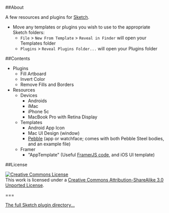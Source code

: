##About

A few resources and plugins for [Sketch](http://bohemiancoding.com/sketch/).

* Move any templates or plugins you wish to use to the appropriate Sketch folders:
	* `File` > `New From Template` > `Reveal in Finder` will open your Templates folder
	* `Plugins` > `Reveal Plugins Folder...` will open your Plugins folder

##Contents

* Plugins
	* Fill Artboard
	* Invert Color
	* Remove Fills and Borders
* Resources
	* Devices
		* Androids
		* iMac
		* iPhone 5c
		* MacBook Pro with Retina Display
	* Templates
		* Android App Icon
		* Mac UI Design (window)
		* [Pebble](https://getpebble.com) (app or watchface; comes with both Pebble Steel bodies, and an example file)
	* Framer
		* "AppTemplate" (Useful [FramerJS code](https://github.com/sebj/Sketch/blob/master/Resources/Framer/AppTemplate/app.js), and iOS UI template)

##License

<a rel="license" href="http://creativecommons.org/licenses/by-sa/3.0/deed.en_US"><img alt="Creative Commons License" style="border-width:0" src="http://i.creativecommons.org/l/by-sa/3.0/88x31.png" /></a><br />This work is licensed under a <a rel="license" href="http://creativecommons.org/licenses/by-sa/3.0/deed.en_US">Creative Commons Attribution-ShareAlike 3.0 Unported License</a>.

===

<a href="https://github.com/sketchplugins/plugin-directory">The full Sketch plugin directory...</a>
